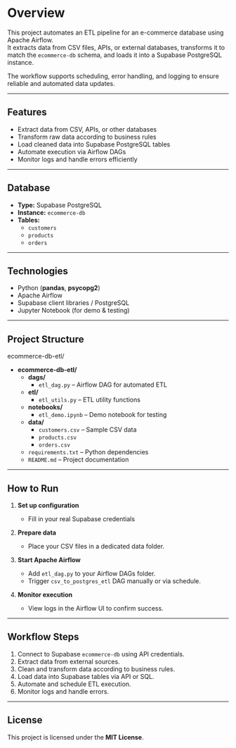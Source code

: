 # Overview
This project automates an ETL pipeline for an e-commerce database using Apache Airflow.  
It extracts data from CSV files, APIs, or external databases, transforms it to match the `ecommerce-db` schema, and loads it into a Supabase PostgreSQL instance.  

The workflow supports scheduling, error handling, and logging to ensure reliable and automated data updates.

---

## Features
- Extract data from CSV, APIs, or other databases  
- Transform raw data according to business rules  
- Load cleaned data into Supabase PostgreSQL tables  
- Automate execution via Airflow DAGs  
- Monitor logs and handle errors efficiently  

---

## Database
- **Type:** Supabase PostgreSQL  
- **Instance:** `ecommerce-db`  
- **Tables:**  
  - `customers`  
  - `products`  
  - `orders`  

---

## Technologies
- Python (**pandas**, **psycopg2**)  
- Apache Airflow  
- Supabase client libraries / PostgreSQL  
- Jupyter Notebook (for demo & testing)  

---

## Project Structure
ecommerce-db-etl/

- **ecommerce-db-etl/**
  - **dags/**
    - `etl_dag.py` – Airflow DAG for automated ETL
  - **etl/**
    - `etl_utils.py` – ETL utility functions
  - **notebooks/**
    - `etl_demo.ipynb` – Demo notebook for testing
  - **data/**
    - `customers.csv` – Sample CSV data
    - `products.csv`
    - `orders.csv`
  - `requirements.txt` – Python dependencies
  - `README.md` – Project documentation

---

## How to Run

1. **Set up configuration**  
   - Fill in your real Supabase credentials

2. **Prepare data**  
   - Place your CSV files in a dedicated data folder.  

3. **Start Apache Airflow**  
   - Add `etl_dag.py` to your Airflow DAGs folder.  
   - Trigger `csv_to_postgres_etl` DAG manually or via schedule.  

4. **Monitor execution**  
   - View logs in the Airflow UI to confirm success.  

---

## Workflow Steps
1. Connect to Supabase `ecommerce-db` using API credentials.  
2. Extract data from external sources.  
3. Clean and transform data according to business rules.  
4. Load data into Supabase tables via API or SQL.  
5. Automate and schedule ETL execution.  
6. Monitor logs and handle errors.  

---

## License
This project is licensed under the **MIT License**.
